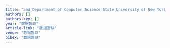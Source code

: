 ```yaml
---
title: "and Department of Computer Science State University of New York at Stony Brook Stony Brook, NY 11749-4400, USA"
authors: []
authors-key: []
year: "数据暂缺"
article-link: "数据暂缺"
venue: "数据暂缺"
bibex: "数据暂缺"
---
```

